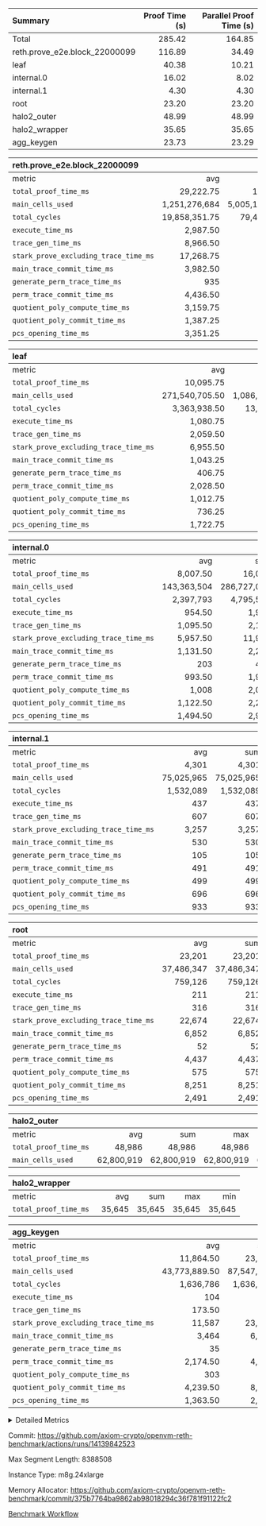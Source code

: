 | Summary | Proof Time (s) | Parallel Proof Time (s) |
|:---|---:|---:|
| Total |  285.42 |  164.85 |
| reth.prove_e2e.block_22000099 |  116.89 |  34.49 |
| leaf |  40.38 |  10.21 |
| internal.0 |  16.02 |  8.02 |
| internal.1 |  4.30 |  4.30 |
| root |  23.20 |  23.20 |
| halo2_outer |  48.99 |  48.99 |
| halo2_wrapper |  35.65 |  35.65 |
| agg_keygen |  23.73 |  23.29 |


| reth.prove_e2e.block_22000099 |||||
|:---|---:|---:|---:|---:|
|metric|avg|sum|max|min|
| `total_proof_time_ms ` |  29,222.75 |  116,891 |  34,488 |  25,833 |
| `main_cells_used     ` |  1,251,276,684 |  5,005,106,736 |  1,696,922,902 |  995,131,016 |
| `total_cycles        ` |  19,858,351.75 |  79,433,407 |  23,768,027 |  13,136,805 |
| `execute_time_ms     ` |  2,987.50 |  11,950 |  3,966 |  2,002 |
| `trace_gen_time_ms   ` |  8,966.50 |  35,866 |  10,111 |  7,064 |
| `stark_prove_excluding_trace_time_ms` |  17,268.75 |  69,075 |  20,716 |  14,242 |
| `main_trace_commit_time_ms` |  3,982.50 |  15,930 |  5,226 |  2,869 |
| `generate_perm_trace_time_ms` |  935 |  3,740 |  1,005 |  891 |
| `perm_trace_commit_time_ms` |  4,436.50 |  17,746 |  5,213 |  3,890 |
| `quotient_poly_compute_time_ms` |  3,159.75 |  12,639 |  4,210 |  2,117 |
| `quotient_poly_commit_time_ms` |  1,387.25 |  5,549 |  1,512 |  1,221 |
| `pcs_opening_time_ms ` |  3,351.25 |  13,405 |  3,592 |  3,096 |

| leaf |||||
|:---|---:|---:|---:|---:|
|metric|avg|sum|max|min|
| `total_proof_time_ms ` |  10,095.75 |  40,383 |  10,212 |  9,781 |
| `main_cells_used     ` |  271,540,705.50 |  1,086,162,822 |  278,595,065 |  250,807,792 |
| `total_cycles        ` |  3,363,938.50 |  13,455,754 |  3,461,134 |  3,077,112 |
| `execute_time_ms     ` |  1,080.75 |  4,323 |  1,109 |  1,001 |
| `trace_gen_time_ms   ` |  2,059.50 |  8,238 |  2,118 |  1,912 |
| `stark_prove_excluding_trace_time_ms` |  6,955.50 |  27,822 |  6,986 |  6,868 |
| `main_trace_commit_time_ms` |  1,043.25 |  4,173 |  1,050 |  1,029 |
| `generate_perm_trace_time_ms` |  406.75 |  1,627 |  411 |  403 |
| `perm_trace_commit_time_ms` |  2,028.50 |  8,114 |  2,043 |  2,010 |
| `quotient_poly_compute_time_ms` |  1,012.75 |  4,051 |  1,018 |  1,004 |
| `quotient_poly_commit_time_ms` |  736.25 |  2,945 |  746 |  729 |
| `pcs_opening_time_ms ` |  1,722.75 |  6,891 |  1,749 |  1,685 |

| internal.0 |||||
|:---|---:|---:|---:|---:|
|metric|avg|sum|max|min|
| `total_proof_time_ms ` |  8,007.50 |  16,015 |  8,015 |  8,000 |
| `main_cells_used     ` |  143,363,504 |  286,727,008 |  143,364,047 |  143,362,961 |
| `total_cycles        ` |  2,397,793 |  4,795,586 |  2,397,845 |  2,397,741 |
| `execute_time_ms     ` |  954.50 |  1,909 |  955 |  954 |
| `trace_gen_time_ms   ` |  1,095.50 |  2,191 |  1,096 |  1,095 |
| `stark_prove_excluding_trace_time_ms` |  5,957.50 |  11,915 |  5,964 |  5,951 |
| `main_trace_commit_time_ms` |  1,131.50 |  2,263 |  1,133 |  1,130 |
| `generate_perm_trace_time_ms` |  203 |  406 |  203 |  203 |
| `perm_trace_commit_time_ms` |  993.50 |  1,987 |  997 |  990 |
| `quotient_poly_compute_time_ms` |  1,008 |  2,016 |  1,013 |  1,003 |
| `quotient_poly_commit_time_ms` |  1,122.50 |  2,245 |  1,132 |  1,113 |
| `pcs_opening_time_ms ` |  1,494.50 |  2,989 |  1,498 |  1,491 |

| internal.1 |||||
|:---|---:|---:|---:|---:|
|metric|avg|sum|max|min|
| `total_proof_time_ms ` |  4,301 |  4,301 |  4,301 |  4,301 |
| `main_cells_used     ` |  75,025,965 |  75,025,965 |  75,025,965 |  75,025,965 |
| `total_cycles        ` |  1,532,089 |  1,532,089 |  1,532,089 |  1,532,089 |
| `execute_time_ms     ` |  437 |  437 |  437 |  437 |
| `trace_gen_time_ms   ` |  607 |  607 |  607 |  607 |
| `stark_prove_excluding_trace_time_ms` |  3,257 |  3,257 |  3,257 |  3,257 |
| `main_trace_commit_time_ms` |  530 |  530 |  530 |  530 |
| `generate_perm_trace_time_ms` |  105 |  105 |  105 |  105 |
| `perm_trace_commit_time_ms` |  491 |  491 |  491 |  491 |
| `quotient_poly_compute_time_ms` |  499 |  499 |  499 |  499 |
| `quotient_poly_commit_time_ms` |  696 |  696 |  696 |  696 |
| `pcs_opening_time_ms ` |  933 |  933 |  933 |  933 |

| root |||||
|:---|---:|---:|---:|---:|
|metric|avg|sum|max|min|
| `total_proof_time_ms ` |  23,201 |  23,201 |  23,201 |  23,201 |
| `main_cells_used     ` |  37,486,347 |  37,486,347 |  37,486,347 |  37,486,347 |
| `total_cycles        ` |  759,126 |  759,126 |  759,126 |  759,126 |
| `execute_time_ms     ` |  211 |  211 |  211 |  211 |
| `trace_gen_time_ms   ` |  316 |  316 |  316 |  316 |
| `stark_prove_excluding_trace_time_ms` |  22,674 |  22,674 |  22,674 |  22,674 |
| `main_trace_commit_time_ms` |  6,852 |  6,852 |  6,852 |  6,852 |
| `generate_perm_trace_time_ms` |  52 |  52 |  52 |  52 |
| `perm_trace_commit_time_ms` |  4,437 |  4,437 |  4,437 |  4,437 |
| `quotient_poly_compute_time_ms` |  575 |  575 |  575 |  575 |
| `quotient_poly_commit_time_ms` |  8,251 |  8,251 |  8,251 |  8,251 |
| `pcs_opening_time_ms ` |  2,491 |  2,491 |  2,491 |  2,491 |

| halo2_outer |||||
|:---|---:|---:|---:|---:|
|metric|avg|sum|max|min|
| `total_proof_time_ms ` |  48,986 |  48,986 |  48,986 |  48,986 |
| `main_cells_used     ` |  62,800,919 |  62,800,919 |  62,800,919 |  62,800,919 |

| halo2_wrapper |||||
|:---|---:|---:|---:|---:|
|metric|avg|sum|max|min|
| `total_proof_time_ms ` |  35,645 |  35,645 |  35,645 |  35,645 |

| agg_keygen |||||
|:---|---:|---:|---:|---:|
|metric|avg|sum|max|min|
| `total_proof_time_ms ` |  11,864.50 |  23,729 |  23,285 |  444 |
| `main_cells_used     ` |  43,773,889.50 |  87,547,779 |  86,881,863 |  665,916 |
| `total_cycles        ` |  1,636,786 |  1,636,786 |  1,636,786 |  1,636,786 |
| `execute_time_ms     ` |  104 |  208 |  208 |  0 |
| `trace_gen_time_ms   ` |  173.50 |  347 |  319 |  28 |
| `stark_prove_excluding_trace_time_ms` |  11,587 |  23,174 |  22,758 |  416 |
| `main_trace_commit_time_ms` |  3,464 |  6,928 |  6,877 |  51 |
| `generate_perm_trace_time_ms` |  35 |  70 |  58 |  12 |
| `perm_trace_commit_time_ms` |  2,174.50 |  4,349 |  4,300 |  49 |
| `quotient_poly_compute_time_ms` |  303 |  606 |  576 |  30 |
| `quotient_poly_commit_time_ms` |  4,239.50 |  8,479 |  8,421 |  58 |
| `pcs_opening_time_ms ` |  1,363.50 |  2,727 |  2,516 |  211 |



<details>
<summary>Detailed Metrics</summary>

| air_name | block_number | quotient_deg | interactions | constraints |
| --- | --- | --- | --- | --- |
| AccessAdapterAir<16> | 22000099 | 2 | 5 | 12 | 
| AccessAdapterAir<2> | 22000099 | 2 | 5 | 12 | 
| AccessAdapterAir<32> | 22000099 | 2 | 5 | 12 | 
| AccessAdapterAir<4> | 22000099 | 2 | 5 | 12 | 
| AccessAdapterAir<8> | 22000099 | 2 | 5 | 12 | 
| BitwiseOperationLookupAir<8> | 22000099 | 2 | 2 | 4 | 
| KeccakVmAir | 22000099 | 2 | 321 | 4,513 | 
| MemoryMerkleAir<8> | 22000099 | 2 | 4 | 39 | 
| PersistentBoundaryAir<8> | 22000099 | 2 | 3 | 7 | 
| PhantomAir | 22000099 | 2 | 3 | 5 | 
| Poseidon2PeripheryAir<BabyBearParameters>, 1> | 22000099 | 2 | 1 | 286 | 
| ProgramAir | 22000099 | 1 | 1 | 4 | 
| RangeTupleCheckerAir<2> | 22000099 | 1 | 1 | 4 | 
| Rv32HintStoreAir | 22000099 | 2 | 18 | 28 | 
| Sha256VmAir | 22000099 | 2 | 50 | 663 | 
| VariableRangeCheckerAir | 22000099 | 1 | 1 | 4 | 
| VmAirWrapper<Rv32BaseAluAdapterAir, BaseAluCoreAir<4, 8> | 22000099 | 2 | 20 | 37 | 
| VmAirWrapper<Rv32BaseAluAdapterAir, LessThanCoreAir<4, 8> | 22000099 | 2 | 18 | 40 | 
| VmAirWrapper<Rv32BaseAluAdapterAir, ShiftCoreAir<4, 8> | 22000099 | 2 | 24 | 91 | 
| VmAirWrapper<Rv32BranchAdapterAir, BranchEqualCoreAir<4> | 22000099 | 2 | 11 | 20 | 
| VmAirWrapper<Rv32BranchAdapterAir, BranchLessThanCoreAir<4, 8> | 22000099 | 2 | 13 | 35 | 
| VmAirWrapper<Rv32CondRdWriteAdapterAir, Rv32JalLuiCoreAir> | 22000099 | 2 | 10 | 18 | 
| VmAirWrapper<Rv32HeapAdapterAir<2, 32, 32>, BaseAluCoreAir<32, 8> | 22000099 | 2 | 61 | 126 | 
| VmAirWrapper<Rv32HeapAdapterAir<2, 32, 32>, LessThanCoreAir<32, 8> | 22000099 | 2 | 31 | 129 | 
| VmAirWrapper<Rv32HeapAdapterAir<2, 32, 32>, MultiplicationCoreAir<32, 8> | 22000099 | 2 | 61 | 57 | 
| VmAirWrapper<Rv32HeapAdapterAir<2, 32, 32>, ShiftCoreAir<32, 8> | 22000099 | 2 | 79 | 2,161 | 
| VmAirWrapper<Rv32HeapBranchAdapterAir<2, 32>, BranchEqualCoreAir<32> | 22000099 | 2 | 20 | 55 | 
| VmAirWrapper<Rv32HeapBranchAdapterAir<2, 32>, BranchLessThanCoreAir<32, 8> | 22000099 | 2 | 22 | 126 | 
| VmAirWrapper<Rv32IsEqualModAdapterAir<2, 1, 32, 32>, ModularIsEqualCoreAir<32, 4, 8> | 22000099 | 2 | 25 | 225 | 
| VmAirWrapper<Rv32IsEqualModAdapterAir<2, 3, 16, 48>, ModularIsEqualCoreAir<48, 4, 8> | 22000099 | 2 | 41 | 333 | 
| VmAirWrapper<Rv32JalrAdapterAir, Rv32JalrCoreAir> | 22000099 | 2 | 16 | 20 | 
| VmAirWrapper<Rv32LoadStoreAdapterAir, LoadSignExtendCoreAir<4, 8> | 22000099 | 2 | 18 | 33 | 
| VmAirWrapper<Rv32LoadStoreAdapterAir, LoadStoreCoreAir<4> | 22000099 | 2 | 17 | 40 | 
| VmAirWrapper<Rv32MultAdapterAir, DivRemCoreAir<4, 8> | 22000099 | 2 | 25 | 84 | 
| VmAirWrapper<Rv32MultAdapterAir, MulHCoreAir<4, 8> | 22000099 | 2 | 24 | 31 | 
| VmAirWrapper<Rv32MultAdapterAir, MultiplicationCoreAir<4, 8> | 22000099 | 2 | 19 | 19 | 
| VmAirWrapper<Rv32RdWriteAdapterAir, Rv32AuipcCoreAir> | 22000099 | 2 | 12 | 14 | 
| VmAirWrapper<Rv32VecHeapAdapterAir<1, 2, 2, 32, 32>, FieldExpressionCoreAir> | 22000099 | 2 | 415 | 480 | 
| VmAirWrapper<Rv32VecHeapAdapterAir<1, 6, 6, 16, 16>, FieldExpressionCoreAir> | 22000099 | 2 | 832 | 921 | 
| VmAirWrapper<Rv32VecHeapAdapterAir<2, 1, 1, 32, 32>, FieldExpressionCoreAir> | 22000099 | 2 | 158 | 190 | 
| VmAirWrapper<Rv32VecHeapAdapterAir<2, 2, 2, 32, 32>, FieldExpressionCoreAir> | 22000099 | 2 | 428 | 457 | 
| VmAirWrapper<Rv32VecHeapAdapterAir<2, 3, 3, 16, 16>, FieldExpressionCoreAir> | 22000099 | 2 | 246 | 288 | 
| VmAirWrapper<Rv32VecHeapAdapterAir<2, 6, 6, 16, 16>, FieldExpressionCoreAir> | 22000099 | 2 | 668 | 701 | 
| VmConnectorAir | 22000099 | 2 | 5 | 11 | 

| block_number | execute_time_ms |
| --- | --- |
| 22000099 | 210 | 

| group | air_name | block_number | rows | quotient_deg | prep_cols | perm_cols | main_cols | interactions | constraints | cells |
| --- | --- | --- | --- | --- | --- | --- | --- | --- | --- | --- |
| agg_keygen | AccessAdapterAir<16> | 22000099 |  | 2 |  |  |  | 5 | 12 |  | 
| agg_keygen | AccessAdapterAir<2> | 22000099 | 524,288 | 8 |  | 16 | 11 | 5 | 12 | 14,155,776 | 
| agg_keygen | AccessAdapterAir<32> | 22000099 |  | 2 |  |  |  | 5 | 12 |  | 
| agg_keygen | AccessAdapterAir<4> | 22000099 | 262,144 | 8 |  | 16 | 13 | 5 | 12 | 7,602,176 | 
| agg_keygen | AccessAdapterAir<8> | 22000099 | 8,192 | 8 |  | 16 | 17 | 5 | 12 | 270,336 | 
| agg_keygen | BitwiseOperationLookupAir<8> | 22000099 |  | 2 |  |  |  | 2 | 4 |  | 
| agg_keygen | FriReducedOpeningAir | 22000099 | 524,288 | 8 |  | 84 | 27 | 39 | 71 | 58,195,968 | 
| agg_keygen | JalRangeCheckAir | 22000099 | 65,536 | 8 |  | 28 | 12 | 9 | 14 | 2,621,440 | 
| agg_keygen | MemoryMerkleAir<8> | 22000099 |  | 2 |  |  |  | 4 | 39 |  | 
| agg_keygen | NativePoseidon2Air<BabyBearParameters>, 1> | 22000099 | 65,536 | 8 |  | 312 | 398 | 136 | 572 | 46,530,560 | 
| agg_keygen | PersistentBoundaryAir<8> | 22000099 |  | 2 |  |  |  | 3 | 7 |  | 
| agg_keygen | PhantomAir | 22000099 | 32,768 | 4 |  | 12 | 6 | 3 | 5 | 589,824 | 
| agg_keygen | Poseidon2PeripheryAir<BabyBearParameters>, 1> | 22000099 |  | 2 |  |  |  | 1 | 286 |  | 
| agg_keygen | ProgramAir | 22000099 | 131,072 | 1 |  | 8 | 10 | 1 | 4 | 2,359,296 | 
| agg_keygen | RangeTupleCheckerAir<2> | 22000099 |  | 1 |  |  |  | 1 | 4 |  | 
| agg_keygen | Rv32HintStoreAir | 22000099 |  | 2 |  |  |  | 18 | 28 |  | 
| agg_keygen | VariableRangeCheckerAir | 22000099 | 262,144 | 1 | 2 | 8 | 1 | 1 | 4 | 2,359,296 | 
| agg_keygen | VmAirWrapper<AluNativeAdapterAir, FieldArithmeticCoreAir> | 22000099 | 1,048,576 | 8 |  | 36 | 29 | 15 | 27 | 68,157,440 | 
| agg_keygen | VmAirWrapper<BranchNativeAdapterAir, BranchEqualCoreAir<1> | 22000099 | 262,144 | 8 |  | 28 | 23 | 11 | 25 | 13,369,344 | 
| agg_keygen | VmAirWrapper<NativeAdapterAir<2, 0>, PublicValuesCoreAir> | 22000099 | 64 | 8 |  | 28 | 27 | 11 | 30 | 3,520 | 
| agg_keygen | VmAirWrapper<NativeLoadStoreAdapterAir<1>, NativeLoadStoreCoreAir<1> | 22000099 | 524,288 | 8 |  | 40 | 21 | 15 | 20 | 31,981,568 | 
| agg_keygen | VmAirWrapper<NativeLoadStoreAdapterAir<4>, NativeLoadStoreCoreAir<4> | 22000099 | 131,072 | 8 |  | 40 | 27 | 15 | 20 | 8,781,824 | 
| agg_keygen | VmAirWrapper<NativeVectorizedAdapterAir<4>, FieldExtensionCoreAir> | 22000099 | 131,072 | 8 |  | 36 | 38 | 15 | 27 | 9,699,328 | 
| agg_keygen | VmAirWrapper<Rv32BaseAluAdapterAir, BaseAluCoreAir<4, 8> | 22000099 |  | 2 |  |  |  | 20 | 37 |  | 
| agg_keygen | VmAirWrapper<Rv32BaseAluAdapterAir, LessThanCoreAir<4, 8> | 22000099 |  | 2 |  |  |  | 18 | 40 |  | 
| agg_keygen | VmAirWrapper<Rv32BaseAluAdapterAir, ShiftCoreAir<4, 8> | 22000099 |  | 2 |  |  |  | 24 | 91 |  | 
| agg_keygen | VmAirWrapper<Rv32BranchAdapterAir, BranchEqualCoreAir<4> | 22000099 |  | 2 |  |  |  | 11 | 20 |  | 
| agg_keygen | VmAirWrapper<Rv32BranchAdapterAir, BranchLessThanCoreAir<4, 8> | 22000099 |  | 2 |  |  |  | 13 | 35 |  | 
| agg_keygen | VmAirWrapper<Rv32CondRdWriteAdapterAir, Rv32JalLuiCoreAir> | 22000099 |  | 2 |  |  |  | 10 | 18 |  | 
| agg_keygen | VmAirWrapper<Rv32JalrAdapterAir, Rv32JalrCoreAir> | 22000099 |  | 2 |  |  |  | 16 | 20 |  | 
| agg_keygen | VmAirWrapper<Rv32LoadStoreAdapterAir, LoadSignExtendCoreAir<4, 8> | 22000099 |  | 2 |  |  |  | 18 | 33 |  | 
| agg_keygen | VmAirWrapper<Rv32LoadStoreAdapterAir, LoadStoreCoreAir<4> | 22000099 |  | 2 |  |  |  | 17 | 40 |  | 
| agg_keygen | VmAirWrapper<Rv32MultAdapterAir, DivRemCoreAir<4, 8> | 22000099 |  | 2 |  |  |  | 25 | 84 |  | 
| agg_keygen | VmAirWrapper<Rv32MultAdapterAir, MulHCoreAir<4, 8> | 22000099 |  | 2 |  |  |  | 24 | 31 |  | 
| agg_keygen | VmAirWrapper<Rv32MultAdapterAir, MultiplicationCoreAir<4, 8> | 22000099 |  | 2 |  |  |  | 19 | 19 |  | 
| agg_keygen | VmAirWrapper<Rv32RdWriteAdapterAir, Rv32AuipcCoreAir> | 22000099 |  | 2 |  |  |  | 12 | 14 |  | 
| agg_keygen | VmConnectorAir | 22000099 | 2 | 8 | 1 | 16 | 5 | 5 | 11 | 42 | 
| agg_keygen | VolatileBoundaryAir | 22000099 | 131,072 | 8 |  | 20 | 12 | 7 | 19 | 4,194,304 | 

| group | air_name | block_number | idx | rows | prep_cols | perm_cols | main_cols | cells |
| --- | --- | --- | --- | --- | --- | --- | --- | --- |
| internal.0 | AccessAdapterAir<2> | 22000099 | 0 | 1,048,576 |  | 12 | 11 | 24,117,248 | 
| internal.0 | AccessAdapterAir<2> | 22000099 | 1 | 1,048,576 |  | 12 | 11 | 24,117,248 | 
| internal.0 | AccessAdapterAir<4> | 22000099 | 0 | 262,144 |  | 12 | 13 | 6,553,600 | 
| internal.0 | AccessAdapterAir<4> | 22000099 | 1 | 262,144 |  | 12 | 13 | 6,553,600 | 
| internal.0 | AccessAdapterAir<8> | 22000099 | 0 | 8,192 |  | 12 | 17 | 237,568 | 
| internal.0 | AccessAdapterAir<8> | 22000099 | 1 | 8,192 |  | 12 | 17 | 237,568 | 
| internal.0 | FriReducedOpeningAir | 22000099 | 0 | 1,048,576 |  | 44 | 27 | 74,448,896 | 
| internal.0 | FriReducedOpeningAir | 22000099 | 1 | 1,048,576 |  | 44 | 27 | 74,448,896 | 
| internal.0 | JalRangeCheckAir | 22000099 | 0 | 131,072 |  | 16 | 12 | 3,670,016 | 
| internal.0 | JalRangeCheckAir | 22000099 | 1 | 131,072 |  | 16 | 12 | 3,670,016 | 
| internal.0 | NativePoseidon2Air<BabyBearParameters>, 1> | 22000099 | 0 | 262,144 |  | 160 | 398 | 146,276,352 | 
| internal.0 | NativePoseidon2Air<BabyBearParameters>, 1> | 22000099 | 1 | 262,144 |  | 160 | 398 | 146,276,352 | 
| internal.0 | PhantomAir | 22000099 | 0 | 65,536 |  | 8 | 6 | 917,504 | 
| internal.0 | PhantomAir | 22000099 | 1 | 65,536 |  | 8 | 6 | 917,504 | 
| internal.0 | ProgramAir | 22000099 | 0 | 131,072 |  | 8 | 10 | 2,359,296 | 
| internal.0 | ProgramAir | 22000099 | 1 | 131,072 |  | 8 | 10 | 2,359,296 | 
| internal.0 | VariableRangeCheckerAir | 22000099 | 0 | 262,144 | 2 | 8 | 1 | 2,359,296 | 
| internal.0 | VariableRangeCheckerAir | 22000099 | 1 | 262,144 | 2 | 8 | 1 | 2,359,296 | 
| internal.0 | VmAirWrapper<AluNativeAdapterAir, FieldArithmeticCoreAir> | 22000099 | 0 | 2,097,152 |  | 20 | 29 | 102,760,448 | 
| internal.0 | VmAirWrapper<AluNativeAdapterAir, FieldArithmeticCoreAir> | 22000099 | 1 | 2,097,152 |  | 20 | 29 | 102,760,448 | 
| internal.0 | VmAirWrapper<BranchNativeAdapterAir, BranchEqualCoreAir<1> | 22000099 | 0 | 262,144 |  | 16 | 23 | 10,223,616 | 
| internal.0 | VmAirWrapper<BranchNativeAdapterAir, BranchEqualCoreAir<1> | 22000099 | 1 | 262,144 |  | 16 | 23 | 10,223,616 | 
| internal.0 | VmAirWrapper<NativeAdapterAir<2, 0>, PublicValuesCoreAir> | 22000099 | 0 | 64 |  | 16 | 23 | 2,496 | 
| internal.0 | VmAirWrapper<NativeAdapterAir<2, 0>, PublicValuesCoreAir> | 22000099 | 1 | 64 |  | 16 | 23 | 2,496 | 
| internal.0 | VmAirWrapper<NativeLoadStoreAdapterAir<1>, NativeLoadStoreCoreAir<1> | 22000099 | 0 | 524,288 |  | 24 | 21 | 23,592,960 | 
| internal.0 | VmAirWrapper<NativeLoadStoreAdapterAir<1>, NativeLoadStoreCoreAir<1> | 22000099 | 1 | 524,288 |  | 24 | 21 | 23,592,960 | 
| internal.0 | VmAirWrapper<NativeLoadStoreAdapterAir<4>, NativeLoadStoreCoreAir<4> | 22000099 | 0 | 262,144 |  | 24 | 27 | 13,369,344 | 
| internal.0 | VmAirWrapper<NativeLoadStoreAdapterAir<4>, NativeLoadStoreCoreAir<4> | 22000099 | 1 | 262,144 |  | 24 | 27 | 13,369,344 | 
| internal.0 | VmAirWrapper<NativeVectorizedAdapterAir<4>, FieldExtensionCoreAir> | 22000099 | 0 | 262,144 |  | 20 | 38 | 15,204,352 | 
| internal.0 | VmAirWrapper<NativeVectorizedAdapterAir<4>, FieldExtensionCoreAir> | 22000099 | 1 | 262,144 |  | 20 | 38 | 15,204,352 | 
| internal.0 | VmConnectorAir | 22000099 | 0 | 2 | 1 | 12 | 5 | 34 | 
| internal.0 | VmConnectorAir | 22000099 | 1 | 2 | 1 | 12 | 5 | 34 | 
| internal.0 | VolatileBoundaryAir | 22000099 | 0 | 262,144 |  | 12 | 12 | 6,291,456 | 
| internal.0 | VolatileBoundaryAir | 22000099 | 1 | 262,144 |  | 12 | 12 | 6,291,456 | 
| internal.1 | AccessAdapterAir<2> | 22000099 | 2 | 524,288 |  | 12 | 11 | 12,058,624 | 
| internal.1 | AccessAdapterAir<4> | 22000099 | 2 | 262,144 |  | 12 | 13 | 6,553,600 | 
| internal.1 | AccessAdapterAir<8> | 22000099 | 2 | 8,192 |  | 12 | 17 | 237,568 | 
| internal.1 | FriReducedOpeningAir | 22000099 | 2 | 262,144 |  | 44 | 27 | 18,612,224 | 
| internal.1 | JalRangeCheckAir | 22000099 | 2 | 65,536 |  | 16 | 12 | 1,835,008 | 
| internal.1 | NativePoseidon2Air<BabyBearParameters>, 1> | 22000099 | 2 | 65,536 |  | 160 | 398 | 36,569,088 | 
| internal.1 | PhantomAir | 22000099 | 2 | 16,384 |  | 8 | 6 | 229,376 | 
| internal.1 | ProgramAir | 22000099 | 2 | 131,072 |  | 8 | 10 | 2,359,296 | 
| internal.1 | VariableRangeCheckerAir | 22000099 | 2 | 262,144 | 2 | 8 | 1 | 2,359,296 | 
| internal.1 | VmAirWrapper<AluNativeAdapterAir, FieldArithmeticCoreAir> | 22000099 | 2 | 1,048,576 |  | 20 | 29 | 51,380,224 | 
| internal.1 | VmAirWrapper<BranchNativeAdapterAir, BranchEqualCoreAir<1> | 22000099 | 2 | 262,144 |  | 16 | 23 | 10,223,616 | 
| internal.1 | VmAirWrapper<NativeAdapterAir<2, 0>, PublicValuesCoreAir> | 22000099 | 2 | 64 |  | 16 | 23 | 2,496 | 
| internal.1 | VmAirWrapper<NativeLoadStoreAdapterAir<1>, NativeLoadStoreCoreAir<1> | 22000099 | 2 | 524,288 |  | 24 | 21 | 23,592,960 | 
| internal.1 | VmAirWrapper<NativeLoadStoreAdapterAir<4>, NativeLoadStoreCoreAir<4> | 22000099 | 2 | 131,072 |  | 24 | 27 | 6,684,672 | 
| internal.1 | VmAirWrapper<NativeVectorizedAdapterAir<4>, FieldExtensionCoreAir> | 22000099 | 2 | 131,072 |  | 20 | 38 | 7,602,176 | 
| internal.1 | VmConnectorAir | 22000099 | 2 | 2 | 1 | 12 | 5 | 34 | 
| internal.1 | VolatileBoundaryAir | 22000099 | 2 | 131,072 |  | 12 | 12 | 3,145,728 | 
| leaf | AccessAdapterAir<2> | 22000099 | 0 | 2,097,152 |  | 16 | 11 | 56,623,104 | 
| leaf | AccessAdapterAir<2> | 22000099 | 1 | 2,097,152 |  | 16 | 11 | 56,623,104 | 
| leaf | AccessAdapterAir<2> | 22000099 | 2 | 2,097,152 |  | 16 | 11 | 56,623,104 | 
| leaf | AccessAdapterAir<2> | 22000099 | 3 | 2,097,152 |  | 16 | 11 | 56,623,104 | 
| leaf | AccessAdapterAir<4> | 22000099 | 0 | 1,048,576 |  | 16 | 13 | 30,408,704 | 
| leaf | AccessAdapterAir<4> | 22000099 | 1 | 1,048,576 |  | 16 | 13 | 30,408,704 | 
| leaf | AccessAdapterAir<4> | 22000099 | 2 | 1,048,576 |  | 16 | 13 | 30,408,704 | 
| leaf | AccessAdapterAir<4> | 22000099 | 3 | 1,048,576 |  | 16 | 13 | 30,408,704 | 
| leaf | AccessAdapterAir<8> | 22000099 | 0 | 32,768 |  | 16 | 17 | 1,081,344 | 
| leaf | AccessAdapterAir<8> | 22000099 | 1 | 32,768 |  | 16 | 17 | 1,081,344 | 
| leaf | AccessAdapterAir<8> | 22000099 | 2 | 32,768 |  | 16 | 17 | 1,081,344 | 
| leaf | AccessAdapterAir<8> | 22000099 | 3 | 32,768 |  | 16 | 17 | 1,081,344 | 
| leaf | FriReducedOpeningAir | 22000099 | 0 | 4,194,304 |  | 84 | 27 | 465,567,744 | 
| leaf | FriReducedOpeningAir | 22000099 | 1 | 4,194,304 |  | 84 | 27 | 465,567,744 | 
| leaf | FriReducedOpeningAir | 22000099 | 2 | 4,194,304 |  | 84 | 27 | 465,567,744 | 
| leaf | FriReducedOpeningAir | 22000099 | 3 | 4,194,304 |  | 84 | 27 | 465,567,744 | 
| leaf | JalRangeCheckAir | 22000099 | 0 | 65,536 |  | 28 | 12 | 2,621,440 | 
| leaf | JalRangeCheckAir | 22000099 | 1 | 65,536 |  | 28 | 12 | 2,621,440 | 
| leaf | JalRangeCheckAir | 22000099 | 2 | 65,536 |  | 28 | 12 | 2,621,440 | 
| leaf | JalRangeCheckAir | 22000099 | 3 | 65,536 |  | 28 | 12 | 2,621,440 | 
| leaf | NativePoseidon2Air<BabyBearParameters>, 1> | 22000099 | 0 | 262,144 |  | 312 | 398 | 186,122,240 | 
| leaf | NativePoseidon2Air<BabyBearParameters>, 1> | 22000099 | 1 | 262,144 |  | 312 | 398 | 186,122,240 | 
| leaf | NativePoseidon2Air<BabyBearParameters>, 1> | 22000099 | 2 | 262,144 |  | 312 | 398 | 186,122,240 | 
| leaf | NativePoseidon2Air<BabyBearParameters>, 1> | 22000099 | 3 | 262,144 |  | 312 | 398 | 186,122,240 | 
| leaf | PhantomAir | 22000099 | 0 | 32,768 |  | 12 | 6 | 589,824 | 
| leaf | PhantomAir | 22000099 | 1 | 32,768 |  | 12 | 6 | 589,824 | 
| leaf | PhantomAir | 22000099 | 2 | 32,768 |  | 12 | 6 | 589,824 | 
| leaf | PhantomAir | 22000099 | 3 | 32,768 |  | 12 | 6 | 589,824 | 
| leaf | ProgramAir | 22000099 | 0 | 2,097,152 |  | 8 | 10 | 37,748,736 | 
| leaf | ProgramAir | 22000099 | 1 | 2,097,152 |  | 8 | 10 | 37,748,736 | 
| leaf | ProgramAir | 22000099 | 2 | 2,097,152 |  | 8 | 10 | 37,748,736 | 
| leaf | ProgramAir | 22000099 | 3 | 2,097,152 |  | 8 | 10 | 37,748,736 | 
| leaf | VariableRangeCheckerAir | 22000099 | 0 | 262,144 | 2 | 8 | 1 | 2,359,296 | 
| leaf | VariableRangeCheckerAir | 22000099 | 1 | 262,144 | 2 | 8 | 1 | 2,359,296 | 
| leaf | VariableRangeCheckerAir | 22000099 | 2 | 262,144 | 2 | 8 | 1 | 2,359,296 | 
| leaf | VariableRangeCheckerAir | 22000099 | 3 | 262,144 | 2 | 8 | 1 | 2,359,296 | 
| leaf | VmAirWrapper<AluNativeAdapterAir, FieldArithmeticCoreAir> | 22000099 | 0 | 2,097,152 |  | 36 | 29 | 136,314,880 | 
| leaf | VmAirWrapper<AluNativeAdapterAir, FieldArithmeticCoreAir> | 22000099 | 1 | 2,097,152 |  | 36 | 29 | 136,314,880 | 
| leaf | VmAirWrapper<AluNativeAdapterAir, FieldArithmeticCoreAir> | 22000099 | 2 | 2,097,152 |  | 36 | 29 | 136,314,880 | 
| leaf | VmAirWrapper<AluNativeAdapterAir, FieldArithmeticCoreAir> | 22000099 | 3 | 2,097,152 |  | 36 | 29 | 136,314,880 | 
| leaf | VmAirWrapper<BranchNativeAdapterAir, BranchEqualCoreAir<1> | 22000099 | 0 | 524,288 |  | 28 | 23 | 26,738,688 | 
| leaf | VmAirWrapper<BranchNativeAdapterAir, BranchEqualCoreAir<1> | 22000099 | 1 | 524,288 |  | 28 | 23 | 26,738,688 | 
| leaf | VmAirWrapper<BranchNativeAdapterAir, BranchEqualCoreAir<1> | 22000099 | 2 | 524,288 |  | 28 | 23 | 26,738,688 | 
| leaf | VmAirWrapper<BranchNativeAdapterAir, BranchEqualCoreAir<1> | 22000099 | 3 | 524,288 |  | 28 | 23 | 26,738,688 | 
| leaf | VmAirWrapper<NativeAdapterAir<2, 0>, PublicValuesCoreAir> | 22000099 | 0 | 64 |  | 28 | 27 | 3,520 | 
| leaf | VmAirWrapper<NativeAdapterAir<2, 0>, PublicValuesCoreAir> | 22000099 | 1 | 64 |  | 28 | 27 | 3,520 | 
| leaf | VmAirWrapper<NativeAdapterAir<2, 0>, PublicValuesCoreAir> | 22000099 | 2 | 64 |  | 28 | 27 | 3,520 | 
| leaf | VmAirWrapper<NativeAdapterAir<2, 0>, PublicValuesCoreAir> | 22000099 | 3 | 64 |  | 28 | 27 | 3,520 | 
| leaf | VmAirWrapper<NativeLoadStoreAdapterAir<1>, NativeLoadStoreCoreAir<1> | 22000099 | 0 | 1,048,576 |  | 40 | 21 | 63,963,136 | 
| leaf | VmAirWrapper<NativeLoadStoreAdapterAir<1>, NativeLoadStoreCoreAir<1> | 22000099 | 1 | 1,048,576 |  | 40 | 21 | 63,963,136 | 
| leaf | VmAirWrapper<NativeLoadStoreAdapterAir<1>, NativeLoadStoreCoreAir<1> | 22000099 | 2 | 1,048,576 |  | 40 | 21 | 63,963,136 | 
| leaf | VmAirWrapper<NativeLoadStoreAdapterAir<1>, NativeLoadStoreCoreAir<1> | 22000099 | 3 | 1,048,576 |  | 40 | 21 | 63,963,136 | 
| leaf | VmAirWrapper<NativeLoadStoreAdapterAir<4>, NativeLoadStoreCoreAir<4> | 22000099 | 0 | 262,144 |  | 40 | 27 | 17,563,648 | 
| leaf | VmAirWrapper<NativeLoadStoreAdapterAir<4>, NativeLoadStoreCoreAir<4> | 22000099 | 1 | 262,144 |  | 40 | 27 | 17,563,648 | 
| leaf | VmAirWrapper<NativeLoadStoreAdapterAir<4>, NativeLoadStoreCoreAir<4> | 22000099 | 2 | 262,144 |  | 40 | 27 | 17,563,648 | 
| leaf | VmAirWrapper<NativeLoadStoreAdapterAir<4>, NativeLoadStoreCoreAir<4> | 22000099 | 3 | 262,144 |  | 40 | 27 | 17,563,648 | 
| leaf | VmAirWrapper<NativeVectorizedAdapterAir<4>, FieldExtensionCoreAir> | 22000099 | 0 | 262,144 |  | 36 | 38 | 19,398,656 | 
| leaf | VmAirWrapper<NativeVectorizedAdapterAir<4>, FieldExtensionCoreAir> | 22000099 | 1 | 524,288 |  | 36 | 38 | 38,797,312 | 
| leaf | VmAirWrapper<NativeVectorizedAdapterAir<4>, FieldExtensionCoreAir> | 22000099 | 2 | 524,288 |  | 36 | 38 | 38,797,312 | 
| leaf | VmAirWrapper<NativeVectorizedAdapterAir<4>, FieldExtensionCoreAir> | 22000099 | 3 | 524,288 |  | 36 | 38 | 38,797,312 | 
| leaf | VmConnectorAir | 22000099 | 0 | 2 | 1 | 16 | 5 | 42 | 
| leaf | VmConnectorAir | 22000099 | 1 | 2 | 1 | 16 | 5 | 42 | 
| leaf | VmConnectorAir | 22000099 | 2 | 2 | 1 | 16 | 5 | 42 | 
| leaf | VmConnectorAir | 22000099 | 3 | 2 | 1 | 16 | 5 | 42 | 
| leaf | VolatileBoundaryAir | 22000099 | 0 | 1,048,576 |  | 20 | 12 | 33,554,432 | 
| leaf | VolatileBoundaryAir | 22000099 | 1 | 1,048,576 |  | 20 | 12 | 33,554,432 | 
| leaf | VolatileBoundaryAir | 22000099 | 2 | 1,048,576 |  | 20 | 12 | 33,554,432 | 
| leaf | VolatileBoundaryAir | 22000099 | 3 | 1,048,576 |  | 20 | 12 | 33,554,432 | 
| root | AccessAdapterAir<2> | 22000099 | 0 | 262,144 |  | 8 | 11 | 4,980,736 | 
| root | AccessAdapterAir<4> | 22000099 | 0 | 131,072 |  | 8 | 13 | 2,752,512 | 
| root | AccessAdapterAir<8> | 22000099 | 0 | 4,096 |  | 8 | 17 | 102,400 | 
| root | FriReducedOpeningAir | 22000099 | 0 | 131,072 |  | 24 | 27 | 6,684,672 | 
| root | JalRangeCheckAir | 22000099 | 0 | 32,768 |  | 12 | 12 | 786,432 | 
| root | NativePoseidon2Air<BabyBearParameters>, 1> | 22000099 | 0 | 32,768 |  | 84 | 398 | 15,794,176 | 
| root | PhantomAir | 22000099 | 0 | 8,192 |  | 8 | 6 | 114,688 | 
| root | ProgramAir | 22000099 | 0 | 131,072 |  | 8 | 10 | 2,359,296 | 
| root | VariableRangeCheckerAir | 22000099 | 0 | 262,144 | 2 | 8 | 1 | 2,359,296 | 
| root | VmAirWrapper<AluNativeAdapterAir, FieldArithmeticCoreAir> | 22000099 | 0 | 524,288 |  | 12 | 29 | 21,495,808 | 
| root | VmAirWrapper<BranchNativeAdapterAir, BranchEqualCoreAir<1> | 22000099 | 0 | 131,072 |  | 12 | 23 | 4,587,520 | 
| root | VmAirWrapper<NativeAdapterAir<2, 0>, PublicValuesCoreAir> | 22000099 | 0 | 64 |  | 12 | 22 | 2,176 | 
| root | VmAirWrapper<NativeLoadStoreAdapterAir<1>, NativeLoadStoreCoreAir<1> | 22000099 | 0 | 262,144 |  | 16 | 21 | 9,699,328 | 
| root | VmAirWrapper<NativeLoadStoreAdapterAir<4>, NativeLoadStoreCoreAir<4> | 22000099 | 0 | 65,536 |  | 16 | 27 | 2,818,048 | 
| root | VmAirWrapper<NativeVectorizedAdapterAir<4>, FieldExtensionCoreAir> | 22000099 | 0 | 65,536 |  | 12 | 38 | 3,276,800 | 
| root | VmConnectorAir | 22000099 | 0 | 2 | 1 | 8 | 5 | 26 | 
| root | VolatileBoundaryAir | 22000099 | 0 | 131,072 |  | 8 | 12 | 2,621,440 | 

| group | air_name | block_number | segment | rows | prep_cols | perm_cols | main_cols | cells |
| --- | --- | --- | --- | --- | --- | --- | --- | --- |
| agg_keygen | AccessAdapterAir<16> | 22000099 | 0 | 1 |  | 16 | 25 | 41 | 
| agg_keygen | AccessAdapterAir<2> | 22000099 | 0 | 1 |  | 16 | 11 | 27 | 
| agg_keygen | AccessAdapterAir<32> | 22000099 | 0 | 1 |  | 16 | 41 | 57 | 
| agg_keygen | AccessAdapterAir<4> | 22000099 | 0 | 1 |  | 16 | 13 | 29 | 
| agg_keygen | AccessAdapterAir<8> | 22000099 | 0 | 1 |  | 16 | 17 | 33 | 
| agg_keygen | BitwiseOperationLookupAir<8> | 22000099 | 0 | 65,536 | 3 | 8 | 2 | 655,360 | 
| agg_keygen | MemoryMerkleAir<8> | 22000099 | 0 | 64 |  | 16 | 32 | 3,072 | 
| agg_keygen | PersistentBoundaryAir<8> | 22000099 | 0 | 1 |  | 12 | 20 | 32 | 
| agg_keygen | PhantomAir | 22000099 | 0 | 1 |  | 12 | 6 | 18 | 
| agg_keygen | Poseidon2PeripheryAir<BabyBearParameters>, 1> | 22000099 | 0 | 32 |  | 8 | 300 | 9,856 | 
| agg_keygen | ProgramAir | 22000099 | 0 | 1 |  | 8 | 10 | 18 | 
| agg_keygen | RangeTupleCheckerAir<2> | 22000099 | 0 | 524,288 | 2 | 8 | 1 | 4,718,592 | 
| agg_keygen | Rv32HintStoreAir | 22000099 | 0 | 1 |  | 44 | 32 | 76 | 
| agg_keygen | VariableRangeCheckerAir | 22000099 | 0 | 262,144 | 2 | 8 | 1 | 2,359,296 | 
| agg_keygen | VmAirWrapper<Rv32BaseAluAdapterAir, BaseAluCoreAir<4, 8> | 22000099 | 0 | 1 |  | 52 | 36 | 88 | 
| agg_keygen | VmAirWrapper<Rv32BaseAluAdapterAir, LessThanCoreAir<4, 8> | 22000099 | 0 | 1 |  | 40 | 37 | 77 | 
| agg_keygen | VmAirWrapper<Rv32BaseAluAdapterAir, ShiftCoreAir<4, 8> | 22000099 | 0 | 1 |  | 52 | 53 | 105 | 
| agg_keygen | VmAirWrapper<Rv32BranchAdapterAir, BranchEqualCoreAir<4> | 22000099 | 0 | 1 |  | 28 | 26 | 54 | 
| agg_keygen | VmAirWrapper<Rv32BranchAdapterAir, BranchLessThanCoreAir<4, 8> | 22000099 | 0 | 1 |  | 32 | 32 | 64 | 
| agg_keygen | VmAirWrapper<Rv32CondRdWriteAdapterAir, Rv32JalLuiCoreAir> | 22000099 | 0 | 1 |  | 28 | 18 | 46 | 
| agg_keygen | VmAirWrapper<Rv32JalrAdapterAir, Rv32JalrCoreAir> | 22000099 | 0 | 1 |  | 36 | 28 | 64 | 
| agg_keygen | VmAirWrapper<Rv32LoadStoreAdapterAir, LoadSignExtendCoreAir<4, 8> | 22000099 | 0 | 1 |  | 52 | 36 | 88 | 
| agg_keygen | VmAirWrapper<Rv32LoadStoreAdapterAir, LoadStoreCoreAir<4> | 22000099 | 0 | 1 |  | 52 | 41 | 93 | 
| agg_keygen | VmAirWrapper<Rv32MultAdapterAir, DivRemCoreAir<4, 8> | 22000099 | 0 | 1 |  | 72 | 59 | 131 | 
| agg_keygen | VmAirWrapper<Rv32MultAdapterAir, MulHCoreAir<4, 8> | 22000099 | 0 | 1 |  | 72 | 39 | 111 | 
| agg_keygen | VmAirWrapper<Rv32MultAdapterAir, MultiplicationCoreAir<4, 8> | 22000099 | 0 | 1 |  | 52 | 31 | 83 | 
| agg_keygen | VmAirWrapper<Rv32RdWriteAdapterAir, Rv32AuipcCoreAir> | 22000099 | 0 | 1 |  | 28 | 20 | 48 | 
| agg_keygen | VmConnectorAir | 22000099 | 0 | 2 | 1 | 16 | 5 | 42 | 
| reth.prove_e2e.block_22000099 | AccessAdapterAir<16> | 22000099 | 0 | 64 |  | 16 | 25 | 2,624 | 
| reth.prove_e2e.block_22000099 | AccessAdapterAir<16> | 22000099 | 1 | 262,144 |  | 16 | 25 | 10,747,904 | 
| reth.prove_e2e.block_22000099 | AccessAdapterAir<16> | 22000099 | 2 | 262,144 |  | 16 | 25 | 10,747,904 | 
| reth.prove_e2e.block_22000099 | AccessAdapterAir<16> | 22000099 | 3 | 131,072 |  | 16 | 25 | 5,373,952 | 
| reth.prove_e2e.block_22000099 | AccessAdapterAir<2> | 22000099 | 1 | 64 |  | 16 | 11 | 1,728 | 
| reth.prove_e2e.block_22000099 | AccessAdapterAir<2> | 22000099 | 2 | 1,024 |  | 16 | 11 | 27,648 | 
| reth.prove_e2e.block_22000099 | AccessAdapterAir<2> | 22000099 | 3 | 131,072 |  | 16 | 11 | 3,538,944 | 
| reth.prove_e2e.block_22000099 | AccessAdapterAir<32> | 22000099 | 0 | 32 |  | 16 | 41 | 1,824 | 
| reth.prove_e2e.block_22000099 | AccessAdapterAir<32> | 22000099 | 1 | 131,072 |  | 16 | 41 | 7,471,104 | 
| reth.prove_e2e.block_22000099 | AccessAdapterAir<32> | 22000099 | 2 | 131,072 |  | 16 | 41 | 7,471,104 | 
| reth.prove_e2e.block_22000099 | AccessAdapterAir<32> | 22000099 | 3 | 65,536 |  | 16 | 41 | 3,735,552 | 
| reth.prove_e2e.block_22000099 | AccessAdapterAir<4> | 22000099 | 0 | 64 |  | 16 | 13 | 1,856 | 
| reth.prove_e2e.block_22000099 | AccessAdapterAir<4> | 22000099 | 1 | 32 |  | 16 | 13 | 928 | 
| reth.prove_e2e.block_22000099 | AccessAdapterAir<4> | 22000099 | 2 | 1,024 |  | 16 | 13 | 29,696 | 
| reth.prove_e2e.block_22000099 | AccessAdapterAir<4> | 22000099 | 3 | 65,536 |  | 16 | 13 | 1,900,544 | 
| reth.prove_e2e.block_22000099 | AccessAdapterAir<8> | 22000099 | 0 | 1,048,576 |  | 16 | 17 | 34,603,008 | 
| reth.prove_e2e.block_22000099 | AccessAdapterAir<8> | 22000099 | 1 | 2,097,152 |  | 16 | 17 | 69,206,016 | 
| reth.prove_e2e.block_22000099 | AccessAdapterAir<8> | 22000099 | 2 | 2,097,152 |  | 16 | 17 | 69,206,016 | 
| reth.prove_e2e.block_22000099 | AccessAdapterAir<8> | 22000099 | 3 | 1,048,576 |  | 16 | 17 | 34,603,008 | 
| reth.prove_e2e.block_22000099 | BitwiseOperationLookupAir<8> | 22000099 | 0 | 65,536 | 3 | 8 | 2 | 655,360 | 
| reth.prove_e2e.block_22000099 | BitwiseOperationLookupAir<8> | 22000099 | 1 | 65,536 | 3 | 8 | 2 | 655,360 | 
| reth.prove_e2e.block_22000099 | BitwiseOperationLookupAir<8> | 22000099 | 2 | 65,536 | 3 | 8 | 2 | 655,360 | 
| reth.prove_e2e.block_22000099 | BitwiseOperationLookupAir<8> | 22000099 | 3 | 65,536 | 3 | 8 | 2 | 655,360 | 
| reth.prove_e2e.block_22000099 | KeccakVmAir | 22000099 | 0 | 1 |  | 1,056 | 3,163 | 4,219 | 
| reth.prove_e2e.block_22000099 | KeccakVmAir | 22000099 | 1 | 262,144 |  | 1,056 | 3,163 | 1,105,985,536 | 
| reth.prove_e2e.block_22000099 | KeccakVmAir | 22000099 | 2 | 16,384 |  | 1,056 | 3,163 | 69,124,096 | 
| reth.prove_e2e.block_22000099 | KeccakVmAir | 22000099 | 3 | 262,144 |  | 1,056 | 3,163 | 1,105,985,536 | 
| reth.prove_e2e.block_22000099 | MemoryMerkleAir<8> | 22000099 | 0 | 1,048,576 |  | 16 | 32 | 50,331,648 | 
| reth.prove_e2e.block_22000099 | MemoryMerkleAir<8> | 22000099 | 1 | 1,048,576 |  | 16 | 32 | 50,331,648 | 
| reth.prove_e2e.block_22000099 | MemoryMerkleAir<8> | 22000099 | 2 | 1,048,576 |  | 16 | 32 | 50,331,648 | 
| reth.prove_e2e.block_22000099 | MemoryMerkleAir<8> | 22000099 | 3 | 1,048,576 |  | 16 | 32 | 50,331,648 | 
| reth.prove_e2e.block_22000099 | PersistentBoundaryAir<8> | 22000099 | 0 | 1,048,576 |  | 12 | 20 | 33,554,432 | 
| reth.prove_e2e.block_22000099 | PersistentBoundaryAir<8> | 22000099 | 1 | 1,048,576 |  | 12 | 20 | 33,554,432 | 
| reth.prove_e2e.block_22000099 | PersistentBoundaryAir<8> | 22000099 | 2 | 1,048,576 |  | 12 | 20 | 33,554,432 | 
| reth.prove_e2e.block_22000099 | PersistentBoundaryAir<8> | 22000099 | 3 | 1,048,576 |  | 12 | 20 | 33,554,432 | 
| reth.prove_e2e.block_22000099 | PhantomAir | 22000099 | 0 | 4 |  | 12 | 6 | 72 | 
| reth.prove_e2e.block_22000099 | PhantomAir | 22000099 | 1 | 128 |  | 12 | 6 | 2,304 | 
| reth.prove_e2e.block_22000099 | PhantomAir | 22000099 | 2 | 128 |  | 12 | 6 | 2,304 | 
| reth.prove_e2e.block_22000099 | PhantomAir | 22000099 | 3 | 32 |  | 12 | 6 | 576 | 
| reth.prove_e2e.block_22000099 | Poseidon2PeripheryAir<BabyBearParameters>, 1> | 22000099 | 0 | 1,048,576 |  | 8 | 300 | 322,961,408 | 
| reth.prove_e2e.block_22000099 | Poseidon2PeripheryAir<BabyBearParameters>, 1> | 22000099 | 1 | 1,048,576 |  | 8 | 300 | 322,961,408 | 
| reth.prove_e2e.block_22000099 | Poseidon2PeripheryAir<BabyBearParameters>, 1> | 22000099 | 2 | 524,288 |  | 8 | 300 | 161,480,704 | 
| reth.prove_e2e.block_22000099 | Poseidon2PeripheryAir<BabyBearParameters>, 1> | 22000099 | 3 | 1,048,576 |  | 8 | 300 | 322,961,408 | 
| reth.prove_e2e.block_22000099 | ProgramAir | 22000099 | 0 | 524,288 |  | 8 | 10 | 9,437,184 | 
| reth.prove_e2e.block_22000099 | ProgramAir | 22000099 | 1 | 524,288 |  | 8 | 10 | 9,437,184 | 
| reth.prove_e2e.block_22000099 | ProgramAir | 22000099 | 2 | 524,288 |  | 8 | 10 | 9,437,184 | 
| reth.prove_e2e.block_22000099 | ProgramAir | 22000099 | 3 | 524,288 |  | 8 | 10 | 9,437,184 | 
| reth.prove_e2e.block_22000099 | RangeTupleCheckerAir<2> | 22000099 | 0 | 2,097,152 | 2 | 8 | 1 | 18,874,368 | 
| reth.prove_e2e.block_22000099 | RangeTupleCheckerAir<2> | 22000099 | 1 | 2,097,152 | 2 | 8 | 1 | 18,874,368 | 
| reth.prove_e2e.block_22000099 | RangeTupleCheckerAir<2> | 22000099 | 2 | 2,097,152 | 2 | 8 | 1 | 18,874,368 | 
| reth.prove_e2e.block_22000099 | RangeTupleCheckerAir<2> | 22000099 | 3 | 2,097,152 | 2 | 8 | 1 | 18,874,368 | 
| reth.prove_e2e.block_22000099 | Rv32HintStoreAir | 22000099 | 0 | 524,288 |  | 44 | 32 | 39,845,888 | 
| reth.prove_e2e.block_22000099 | Rv32HintStoreAir | 22000099 | 1 | 524,288 |  | 44 | 32 | 39,845,888 | 
| reth.prove_e2e.block_22000099 | Rv32HintStoreAir | 22000099 | 2 | 256 |  | 44 | 32 | 19,456 | 
| reth.prove_e2e.block_22000099 | Rv32HintStoreAir | 22000099 | 3 | 32 |  | 44 | 32 | 2,432 | 
| reth.prove_e2e.block_22000099 | VariableRangeCheckerAir | 22000099 | 0 | 262,144 | 2 | 8 | 1 | 2,359,296 | 
| reth.prove_e2e.block_22000099 | VariableRangeCheckerAir | 22000099 | 1 | 262,144 | 2 | 8 | 1 | 2,359,296 | 
| reth.prove_e2e.block_22000099 | VariableRangeCheckerAir | 22000099 | 2 | 262,144 | 2 | 8 | 1 | 2,359,296 | 
| reth.prove_e2e.block_22000099 | VariableRangeCheckerAir | 22000099 | 3 | 262,144 | 2 | 8 | 1 | 2,359,296 | 
| reth.prove_e2e.block_22000099 | VmAirWrapper<Rv32BaseAluAdapterAir, BaseAluCoreAir<4, 8> | 22000099 | 0 | 8,388,608 |  | 52 | 36 | 738,197,504 | 
| reth.prove_e2e.block_22000099 | VmAirWrapper<Rv32BaseAluAdapterAir, BaseAluCoreAir<4, 8> | 22000099 | 1 | 8,388,608 |  | 52 | 36 | 738,197,504 | 
| reth.prove_e2e.block_22000099 | VmAirWrapper<Rv32BaseAluAdapterAir, BaseAluCoreAir<4, 8> | 22000099 | 2 | 8,388,608 |  | 52 | 36 | 738,197,504 | 
| reth.prove_e2e.block_22000099 | VmAirWrapper<Rv32BaseAluAdapterAir, BaseAluCoreAir<4, 8> | 22000099 | 3 | 8,388,608 |  | 52 | 36 | 738,197,504 | 
| reth.prove_e2e.block_22000099 | VmAirWrapper<Rv32BaseAluAdapterAir, LessThanCoreAir<4, 8> | 22000099 | 0 | 524,288 |  | 40 | 37 | 40,370,176 | 
| reth.prove_e2e.block_22000099 | VmAirWrapper<Rv32BaseAluAdapterAir, LessThanCoreAir<4, 8> | 22000099 | 1 | 524,288 |  | 40 | 37 | 40,370,176 | 
| reth.prove_e2e.block_22000099 | VmAirWrapper<Rv32BaseAluAdapterAir, LessThanCoreAir<4, 8> | 22000099 | 2 | 524,288 |  | 40 | 37 | 40,370,176 | 
| reth.prove_e2e.block_22000099 | VmAirWrapper<Rv32BaseAluAdapterAir, LessThanCoreAir<4, 8> | 22000099 | 3 | 524,288 |  | 40 | 37 | 40,370,176 | 
| reth.prove_e2e.block_22000099 | VmAirWrapper<Rv32BaseAluAdapterAir, ShiftCoreAir<4, 8> | 22000099 | 0 | 1,048,576 |  | 52 | 53 | 110,100,480 | 
| reth.prove_e2e.block_22000099 | VmAirWrapper<Rv32BaseAluAdapterAir, ShiftCoreAir<4, 8> | 22000099 | 1 | 2,097,152 |  | 52 | 53 | 220,200,960 | 
| reth.prove_e2e.block_22000099 | VmAirWrapper<Rv32BaseAluAdapterAir, ShiftCoreAir<4, 8> | 22000099 | 2 | 2,097,152 |  | 52 | 53 | 220,200,960 | 
| reth.prove_e2e.block_22000099 | VmAirWrapper<Rv32BaseAluAdapterAir, ShiftCoreAir<4, 8> | 22000099 | 3 | 1,048,576 |  | 52 | 53 | 110,100,480 | 
| reth.prove_e2e.block_22000099 | VmAirWrapper<Rv32BranchAdapterAir, BranchEqualCoreAir<4> | 22000099 | 0 | 2,097,152 |  | 28 | 26 | 113,246,208 | 
| reth.prove_e2e.block_22000099 | VmAirWrapper<Rv32BranchAdapterAir, BranchEqualCoreAir<4> | 22000099 | 1 | 2,097,152 |  | 28 | 26 | 113,246,208 | 
| reth.prove_e2e.block_22000099 | VmAirWrapper<Rv32BranchAdapterAir, BranchEqualCoreAir<4> | 22000099 | 2 | 2,097,152 |  | 28 | 26 | 113,246,208 | 
| reth.prove_e2e.block_22000099 | VmAirWrapper<Rv32BranchAdapterAir, BranchEqualCoreAir<4> | 22000099 | 3 | 2,097,152 |  | 28 | 26 | 113,246,208 | 
| reth.prove_e2e.block_22000099 | VmAirWrapper<Rv32BranchAdapterAir, BranchLessThanCoreAir<4, 8> | 22000099 | 0 | 1,048,576 |  | 32 | 32 | 67,108,864 | 
| reth.prove_e2e.block_22000099 | VmAirWrapper<Rv32BranchAdapterAir, BranchLessThanCoreAir<4, 8> | 22000099 | 1 | 2,097,152 |  | 32 | 32 | 134,217,728 | 
| reth.prove_e2e.block_22000099 | VmAirWrapper<Rv32BranchAdapterAir, BranchLessThanCoreAir<4, 8> | 22000099 | 2 | 4,194,304 |  | 32 | 32 | 268,435,456 | 
| reth.prove_e2e.block_22000099 | VmAirWrapper<Rv32BranchAdapterAir, BranchLessThanCoreAir<4, 8> | 22000099 | 3 | 524,288 |  | 32 | 32 | 33,554,432 | 
| reth.prove_e2e.block_22000099 | VmAirWrapper<Rv32CondRdWriteAdapterAir, Rv32JalLuiCoreAir> | 22000099 | 0 | 1,048,576 |  | 28 | 18 | 48,234,496 | 
| reth.prove_e2e.block_22000099 | VmAirWrapper<Rv32CondRdWriteAdapterAir, Rv32JalLuiCoreAir> | 22000099 | 1 | 524,288 |  | 28 | 18 | 24,117,248 | 
| reth.prove_e2e.block_22000099 | VmAirWrapper<Rv32CondRdWriteAdapterAir, Rv32JalLuiCoreAir> | 22000099 | 2 | 524,288 |  | 28 | 18 | 24,117,248 | 
| reth.prove_e2e.block_22000099 | VmAirWrapper<Rv32CondRdWriteAdapterAir, Rv32JalLuiCoreAir> | 22000099 | 3 | 262,144 |  | 28 | 18 | 12,058,624 | 
| reth.prove_e2e.block_22000099 | VmAirWrapper<Rv32HeapAdapterAir<2, 32, 32>, BaseAluCoreAir<32, 8> | 22000099 | 1 | 4,096 |  | 192 | 168 | 1,474,560 | 
| reth.prove_e2e.block_22000099 | VmAirWrapper<Rv32HeapAdapterAir<2, 32, 32>, BaseAluCoreAir<32, 8> | 22000099 | 2 | 16,384 |  | 192 | 168 | 5,898,240 | 
| reth.prove_e2e.block_22000099 | VmAirWrapper<Rv32HeapAdapterAir<2, 32, 32>, BaseAluCoreAir<32, 8> | 22000099 | 3 | 8,192 |  | 192 | 168 | 2,949,120 | 
| reth.prove_e2e.block_22000099 | VmAirWrapper<Rv32HeapAdapterAir<2, 32, 32>, LessThanCoreAir<32, 8> | 22000099 | 1 | 1,024 |  | 68 | 169 | 242,688 | 
| reth.prove_e2e.block_22000099 | VmAirWrapper<Rv32HeapAdapterAir<2, 32, 32>, LessThanCoreAir<32, 8> | 22000099 | 2 | 8,192 |  | 68 | 169 | 1,941,504 | 
| reth.prove_e2e.block_22000099 | VmAirWrapper<Rv32HeapAdapterAir<2, 32, 32>, LessThanCoreAir<32, 8> | 22000099 | 3 | 2,048 |  | 68 | 169 | 485,376 | 
| reth.prove_e2e.block_22000099 | VmAirWrapper<Rv32HeapAdapterAir<2, 32, 32>, MultiplicationCoreAir<32, 8> | 22000099 | 1 | 512 |  | 192 | 164 | 182,272 | 
| reth.prove_e2e.block_22000099 | VmAirWrapper<Rv32HeapAdapterAir<2, 32, 32>, MultiplicationCoreAir<32, 8> | 22000099 | 2 | 1,024 |  | 192 | 164 | 364,544 | 
| reth.prove_e2e.block_22000099 | VmAirWrapper<Rv32HeapAdapterAir<2, 32, 32>, MultiplicationCoreAir<32, 8> | 22000099 | 3 | 512 |  | 192 | 164 | 182,272 | 
| reth.prove_e2e.block_22000099 | VmAirWrapper<Rv32HeapAdapterAir<2, 32, 32>, ShiftCoreAir<32, 8> | 22000099 | 1 | 512 |  | 164 | 241 | 207,360 | 
| reth.prove_e2e.block_22000099 | VmAirWrapper<Rv32HeapAdapterAir<2, 32, 32>, ShiftCoreAir<32, 8> | 22000099 | 2 | 2,048 |  | 164 | 241 | 829,440 | 
| reth.prove_e2e.block_22000099 | VmAirWrapper<Rv32HeapAdapterAir<2, 32, 32>, ShiftCoreAir<32, 8> | 22000099 | 3 | 1,024 |  | 164 | 241 | 414,720 | 
| reth.prove_e2e.block_22000099 | VmAirWrapper<Rv32HeapBranchAdapterAir<2, 32>, BranchEqualCoreAir<32> | 22000099 | 1 | 4,096 |  | 48 | 124 | 704,512 | 
| reth.prove_e2e.block_22000099 | VmAirWrapper<Rv32HeapBranchAdapterAir<2, 32>, BranchEqualCoreAir<32> | 22000099 | 2 | 16,384 |  | 48 | 124 | 2,818,048 | 
| reth.prove_e2e.block_22000099 | VmAirWrapper<Rv32HeapBranchAdapterAir<2, 32>, BranchEqualCoreAir<32> | 22000099 | 3 | 4,096 |  | 48 | 124 | 704,512 | 
| reth.prove_e2e.block_22000099 | VmAirWrapper<Rv32IsEqualModAdapterAir<2, 1, 32, 32>, ModularIsEqualCoreAir<32, 4, 8> | 22000099 | 0 | 1 |  | 56 | 166 | 222 | 
| reth.prove_e2e.block_22000099 | VmAirWrapper<Rv32IsEqualModAdapterAir<2, 1, 32, 32>, ModularIsEqualCoreAir<32, 4, 8> | 22000099 | 1 | 65,536 |  | 56 | 166 | 14,548,992 | 
| reth.prove_e2e.block_22000099 | VmAirWrapper<Rv32IsEqualModAdapterAir<2, 1, 32, 32>, ModularIsEqualCoreAir<32, 4, 8> | 22000099 | 2 | 16,384 |  | 56 | 166 | 3,637,248 | 
| reth.prove_e2e.block_22000099 | VmAirWrapper<Rv32IsEqualModAdapterAir<2, 1, 32, 32>, ModularIsEqualCoreAir<32, 4, 8> | 22000099 | 3 | 2,048 |  | 56 | 166 | 454,656 | 
| reth.prove_e2e.block_22000099 | VmAirWrapper<Rv32JalrAdapterAir, Rv32JalrCoreAir> | 22000099 | 0 | 524,288 |  | 36 | 28 | 33,554,432 | 
| reth.prove_e2e.block_22000099 | VmAirWrapper<Rv32JalrAdapterAir, Rv32JalrCoreAir> | 22000099 | 1 | 524,288 |  | 36 | 28 | 33,554,432 | 
| reth.prove_e2e.block_22000099 | VmAirWrapper<Rv32JalrAdapterAir, Rv32JalrCoreAir> | 22000099 | 2 | 524,288 |  | 36 | 28 | 33,554,432 | 
| reth.prove_e2e.block_22000099 | VmAirWrapper<Rv32JalrAdapterAir, Rv32JalrCoreAir> | 22000099 | 3 | 524,288 |  | 36 | 28 | 33,554,432 | 
| reth.prove_e2e.block_22000099 | VmAirWrapper<Rv32LoadStoreAdapterAir, LoadSignExtendCoreAir<4, 8> | 22000099 | 0 | 1,048,576 |  | 52 | 36 | 92,274,688 | 
| reth.prove_e2e.block_22000099 | VmAirWrapper<Rv32LoadStoreAdapterAir, LoadSignExtendCoreAir<4, 8> | 22000099 | 1 | 1,048,576 |  | 52 | 36 | 92,274,688 | 
| reth.prove_e2e.block_22000099 | VmAirWrapper<Rv32LoadStoreAdapterAir, LoadSignExtendCoreAir<4, 8> | 22000099 | 2 | 1,048,576 |  | 52 | 36 | 92,274,688 | 
| reth.prove_e2e.block_22000099 | VmAirWrapper<Rv32LoadStoreAdapterAir, LoadSignExtendCoreAir<4, 8> | 22000099 | 3 | 524,288 |  | 52 | 36 | 46,137,344 | 
| reth.prove_e2e.block_22000099 | VmAirWrapper<Rv32LoadStoreAdapterAir, LoadStoreCoreAir<4> | 22000099 | 0 | 8,388,608 |  | 52 | 41 | 780,140,544 | 
| reth.prove_e2e.block_22000099 | VmAirWrapper<Rv32LoadStoreAdapterAir, LoadStoreCoreAir<4> | 22000099 | 1 | 8,388,608 |  | 52 | 41 | 780,140,544 | 
| reth.prove_e2e.block_22000099 | VmAirWrapper<Rv32LoadStoreAdapterAir, LoadStoreCoreAir<4> | 22000099 | 2 | 8,388,608 |  | 52 | 41 | 780,140,544 | 
| reth.prove_e2e.block_22000099 | VmAirWrapper<Rv32LoadStoreAdapterAir, LoadStoreCoreAir<4> | 22000099 | 3 | 8,388,608 |  | 52 | 41 | 780,140,544 | 
| reth.prove_e2e.block_22000099 | VmAirWrapper<Rv32MultAdapterAir, DivRemCoreAir<4, 8> | 22000099 | 1 | 256 |  | 72 | 59 | 33,536 | 
| reth.prove_e2e.block_22000099 | VmAirWrapper<Rv32MultAdapterAir, DivRemCoreAir<4, 8> | 22000099 | 2 | 512 |  | 72 | 59 | 67,072 | 
| reth.prove_e2e.block_22000099 | VmAirWrapper<Rv32MultAdapterAir, DivRemCoreAir<4, 8> | 22000099 | 3 | 128 |  | 72 | 59 | 16,768 | 
| reth.prove_e2e.block_22000099 | VmAirWrapper<Rv32MultAdapterAir, MulHCoreAir<4, 8> | 22000099 | 0 | 512 |  | 72 | 39 | 56,832 | 
| reth.prove_e2e.block_22000099 | VmAirWrapper<Rv32MultAdapterAir, MulHCoreAir<4, 8> | 22000099 | 1 | 65,536 |  | 72 | 39 | 7,274,496 | 
| reth.prove_e2e.block_22000099 | VmAirWrapper<Rv32MultAdapterAir, MulHCoreAir<4, 8> | 22000099 | 2 | 65,536 |  | 72 | 39 | 7,274,496 | 
| reth.prove_e2e.block_22000099 | VmAirWrapper<Rv32MultAdapterAir, MulHCoreAir<4, 8> | 22000099 | 3 | 32,768 |  | 72 | 39 | 3,637,248 | 
| reth.prove_e2e.block_22000099 | VmAirWrapper<Rv32MultAdapterAir, MultiplicationCoreAir<4, 8> | 22000099 | 0 | 1,024 |  | 52 | 31 | 84,992 | 
| reth.prove_e2e.block_22000099 | VmAirWrapper<Rv32MultAdapterAir, MultiplicationCoreAir<4, 8> | 22000099 | 1 | 262,144 |  | 52 | 31 | 21,757,952 | 
| reth.prove_e2e.block_22000099 | VmAirWrapper<Rv32MultAdapterAir, MultiplicationCoreAir<4, 8> | 22000099 | 2 | 262,144 |  | 52 | 31 | 21,757,952 | 
| reth.prove_e2e.block_22000099 | VmAirWrapper<Rv32MultAdapterAir, MultiplicationCoreAir<4, 8> | 22000099 | 3 | 131,072 |  | 52 | 31 | 10,878,976 | 
| reth.prove_e2e.block_22000099 | VmAirWrapper<Rv32RdWriteAdapterAir, Rv32AuipcCoreAir> | 22000099 | 0 | 262,144 |  | 28 | 20 | 12,582,912 | 
| reth.prove_e2e.block_22000099 | VmAirWrapper<Rv32RdWriteAdapterAir, Rv32AuipcCoreAir> | 22000099 | 1 | 262,144 |  | 28 | 20 | 12,582,912 | 
| reth.prove_e2e.block_22000099 | VmAirWrapper<Rv32RdWriteAdapterAir, Rv32AuipcCoreAir> | 22000099 | 2 | 65,536 |  | 28 | 20 | 3,145,728 | 
| reth.prove_e2e.block_22000099 | VmAirWrapper<Rv32RdWriteAdapterAir, Rv32AuipcCoreAir> | 22000099 | 3 | 131,072 |  | 28 | 20 | 6,291,456 | 
| reth.prove_e2e.block_22000099 | VmAirWrapper<Rv32VecHeapAdapterAir<1, 2, 2, 32, 32>, FieldExpressionCoreAir> | 22000099 | 0 | 1 |  | 836 | 547 | 1,383 | 
| reth.prove_e2e.block_22000099 | VmAirWrapper<Rv32VecHeapAdapterAir<1, 2, 2, 32, 32>, FieldExpressionCoreAir> | 22000099 | 1 | 32,768 |  | 836 | 547 | 45,318,144 | 
| reth.prove_e2e.block_22000099 | VmAirWrapper<Rv32VecHeapAdapterAir<1, 2, 2, 32, 32>, FieldExpressionCoreAir> | 22000099 | 2 | 4,096 |  | 836 | 547 | 5,664,768 | 
| reth.prove_e2e.block_22000099 | VmAirWrapper<Rv32VecHeapAdapterAir<1, 2, 2, 32, 32>, FieldExpressionCoreAir> | 22000099 | 3 | 1,024 |  | 836 | 547 | 1,416,192 | 
| reth.prove_e2e.block_22000099 | VmAirWrapper<Rv32VecHeapAdapterAir<2, 1, 1, 32, 32>, FieldExpressionCoreAir> | 22000099 | 0 | 1 |  | 320 | 263 | 583 | 
| reth.prove_e2e.block_22000099 | VmAirWrapper<Rv32VecHeapAdapterAir<2, 1, 1, 32, 32>, FieldExpressionCoreAir> | 22000099 | 1 | 512 |  | 320 | 263 | 298,496 | 
| reth.prove_e2e.block_22000099 | VmAirWrapper<Rv32VecHeapAdapterAir<2, 1, 1, 32, 32>, FieldExpressionCoreAir> | 22000099 | 2 | 64 |  | 320 | 263 | 37,312 | 
| reth.prove_e2e.block_22000099 | VmAirWrapper<Rv32VecHeapAdapterAir<2, 1, 1, 32, 32>, FieldExpressionCoreAir> | 22000099 | 3 | 16 |  | 320 | 263 | 9,328 | 
| reth.prove_e2e.block_22000099 | VmAirWrapper<Rv32VecHeapAdapterAir<2, 2, 2, 32, 32>, FieldExpressionCoreAir> | 22000099 | 0 | 1 |  | 860 | 625 | 1,485 | 
| reth.prove_e2e.block_22000099 | VmAirWrapper<Rv32VecHeapAdapterAir<2, 2, 2, 32, 32>, FieldExpressionCoreAir> | 22000099 | 1 | 16,384 |  | 860 | 625 | 24,330,240 | 
| reth.prove_e2e.block_22000099 | VmAirWrapper<Rv32VecHeapAdapterAir<2, 2, 2, 32, 32>, FieldExpressionCoreAir> | 22000099 | 2 | 4,096 |  | 860 | 625 | 6,082,560 | 
| reth.prove_e2e.block_22000099 | VmAirWrapper<Rv32VecHeapAdapterAir<2, 2, 2, 32, 32>, FieldExpressionCoreAir> | 22000099 | 3 | 512 |  | 860 | 625 | 760,320 | 
| reth.prove_e2e.block_22000099 | VmConnectorAir | 22000099 | 0 | 2 | 1 | 16 | 5 | 42 | 
| reth.prove_e2e.block_22000099 | VmConnectorAir | 22000099 | 1 | 2 | 1 | 16 | 5 | 42 | 
| reth.prove_e2e.block_22000099 | VmConnectorAir | 22000099 | 2 | 2 | 1 | 16 | 5 | 42 | 
| reth.prove_e2e.block_22000099 | VmConnectorAir | 22000099 | 3 | 2 | 1 | 16 | 5 | 42 | 

| group | block_number | trace_gen_time_ms | total_proof_time_ms | total_cycles | total_cells | stark_prove_excluding_trace_time_ms | quotient_poly_compute_time_ms | quotient_poly_commit_time_ms | perm_trace_commit_time_ms | pcs_opening_time_ms | num_segments | main_trace_commit_time_ms | main_cells_used | halo2_total_cells | halo2_keygen_time_ms | generate_perm_trace_time_ms | execute_time_ms |
| --- | --- | --- | --- | --- | --- | --- | --- | --- | --- | --- | --- | --- | --- | --- | --- | --- | --- |
| agg_keygen | 22000099 | 319 | 23,285 | 1,636,786 | 270,872,042 | 22,758 | 576 | 8,421 | 4,300 | 2,516 | 1 | 6,877 | 86,881,863 | 8,037,489 | 18,266 | 58 | 208 | 
| halo2_outer | 22000099 |  | 48,986 |  |  |  |  |  |  |  |  |  | 62,800,919 |  |  |  |  | 
| halo2_wrapper | 22000099 |  | 35,645 |  |  |  |  |  |  |  |  |  |  |  |  |  |  | 
| reth.prove_e2e.block_22000099 | 22000099 |  |  |  |  |  |  |  |  |  | 4 |  |  |  |  |  |  | 

| group | block_number | cell_tracker_span | simple_advice_cells | lookup_advice_cells | fixed_cells |
| --- | --- | --- | --- | --- | --- |
| agg_keygen | 22000099 | VerifierProgram | 482,930 | 155,510 | 158,234 | 
| agg_keygen | 22000099 | VerifierProgram;CheckTraceHeightConstraints | 4,789 | 972 | 1,738 | 
| agg_keygen | 22000099 | VerifierProgram;PoseidonCell | 29,400 |  | 8,700 | 
| agg_keygen | 22000099 | VerifierProgram;stage-c-build-rounds | 19,526 | 2,717 | 6,696 | 
| agg_keygen | 22000099 | VerifierProgram;stage-c-build-rounds;PoseidonCell | 46,550 |  | 13,775 | 
| agg_keygen | 22000099 | VerifierProgram;stage-d-verify-pcs | 1,365,246 | 211,617 | 481,258 | 
| agg_keygen | 22000099 | VerifierProgram;stage-d-verify-pcs;PoseidonCell | 3,839,150 |  | 1,136,075 | 
| agg_keygen | 22000099 | VerifierProgram;stage-d-verify-pcs;stage-d-verifier-verify | 45,125 | 5,543 | 19,412 | 
| agg_keygen | 22000099 | VerifierProgram;stage-d-verify-pcs;stage-d-verifier-verify;PoseidonCell | 68,600 |  | 20,300 | 
| agg_keygen | 22000099 | VerifierProgram;stage-d-verify-pcs;stage-d-verifier-verify;cache-generator-powers | 66,304 | 11,396 | 20,384 | 
| agg_keygen | 22000099 | VerifierProgram;stage-d-verify-pcs;stage-d-verifier-verify;compute-reduced-opening;single-reduced-opening-eval | 7,994,476 | 335,356 | 1,482,124 | 
| agg_keygen | 22000099 | VerifierProgram;stage-d-verify-pcs;stage-d-verifier-verify;pre-compute-rounds-context | 76,224 | 11,116 | 22,232 | 
| agg_keygen | 22000099 | VerifierProgram;stage-d-verify-pcs;stage-d-verifier-verify;verify-batch | 49,728 |  | 6,216 | 
| agg_keygen | 22000099 | VerifierProgram;stage-d-verify-pcs;stage-d-verifier-verify;verify-batch;PoseidonCell | 9,264,780 |  | 2,744,280 | 
| agg_keygen | 22000099 | VerifierProgram;stage-d-verify-pcs;stage-d-verifier-verify;verify-batch;verify-batch-reduce-fast;PoseidonCell | 8,263,864 | 237,048 | 2,580,396 | 
| agg_keygen | 22000099 | VerifierProgram;stage-d-verify-pcs;stage-d-verifier-verify;verify-query | 953,456 | 165,676 | 272,356 | 
| agg_keygen | 22000099 | VerifierProgram;stage-d-verify-pcs;stage-d-verifier-verify;verify-query;verify-batch-ext | 102,144 |  | 12,768 | 
| agg_keygen | 22000099 | VerifierProgram;stage-d-verify-pcs;stage-d-verifier-verify;verify-query;verify-batch-ext;PoseidonCell | 15,647,184 |  | 4,634,784 | 
| agg_keygen | 22000099 | VerifierProgram;stage-d-verify-pcs;stage-d-verifier-verify;verify-query;verify-batch-ext;verify-batch-reduce-fast;PoseidonCell | 1,550,612 | 56,000 | 476,812 | 
| agg_keygen | 22000099 | VerifierProgram;stage-e-verify-constraints | 9,770,542 | 1,967,337 | 3,013,652 | 

| group | block_number | idx | trace_gen_time_ms | total_proof_time_ms | total_cycles | total_cells | stark_prove_excluding_trace_time_ms | quotient_poly_compute_time_ms | quotient_poly_commit_time_ms | perm_trace_commit_time_ms | pcs_opening_time_ms | main_trace_commit_time_ms | main_cells_used | generate_perm_trace_time_ms | execute_time_ms |
| --- | --- | --- | --- | --- | --- | --- | --- | --- | --- | --- | --- | --- | --- | --- | --- |
| internal.0 | 22000099 | 0 | 1,095 | 8,000 | 2,397,845 | 432,384,482 | 5,951 | 1,003 | 1,113 | 997 | 1,498 | 1,133 | 143,364,047 | 203 | 954 | 
| internal.0 | 22000099 | 1 | 1,096 | 8,015 | 2,397,741 | 432,384,482 | 5,964 | 1,013 | 1,132 | 990 | 1,491 | 1,130 | 143,362,961 | 203 | 955 | 
| internal.1 | 22000099 | 2 | 607 | 4,301 | 1,532,089 | 183,445,986 | 3,257 | 499 | 696 | 491 | 933 | 530 | 75,025,965 | 105 | 437 | 
| leaf | 22000099 | 0 | 1,912 | 9,781 | 3,077,112 | 1,080,659,434 | 6,868 | 1,004 | 729 | 2,010 | 1,685 | 1,029 | 250,807,792 | 406 | 1,001 | 
| leaf | 22000099 | 1 | 2,118 | 10,212 | 3,458,877 | 1,100,058,090 | 6,985 | 1,012 | 746 | 2,030 | 1,740 | 1,047 | 278,364,529 | 403 | 1,109 | 
| leaf | 22000099 | 2 | 2,113 | 10,203 | 3,458,631 | 1,100,058,090 | 6,983 | 1,017 | 740 | 2,043 | 1,717 | 1,050 | 278,595,065 | 411 | 1,107 | 
| leaf | 22000099 | 3 | 2,095 | 10,187 | 3,461,134 | 1,100,058,090 | 6,986 | 1,018 | 730 | 2,031 | 1,749 | 1,047 | 278,395,436 | 407 | 1,106 | 
| root | 22000099 | 0 | 316 | 23,201 | 759,126 | 80,435,354 | 22,674 | 575 | 8,251 | 4,437 | 2,491 | 6,852 | 37,486,347 | 52 | 211 | 

| group | block_number | idx | trace_height_constraint | weighted_sum | threshold |
| --- | --- | --- | --- | --- | --- |
| internal.0 | 22000099 | 0 | 0 | 10,354,820 | 2,013,265,921 | 
| internal.0 | 22000099 | 0 | 1 | 60,317,952 | 2,013,265,921 | 
| internal.0 | 22000099 | 0 | 2 | 5,177,410 | 2,013,265,921 | 
| internal.0 | 22000099 | 0 | 3 | 60,047,620 | 2,013,265,921 | 
| internal.0 | 22000099 | 0 | 4 | 524,288 | 2,013,265,921 | 
| internal.0 | 22000099 | 0 | 5 | 136,815,306 | 2,013,265,921 | 
| internal.0 | 22000099 | 1 | 0 | 10,354,820 | 2,013,265,921 | 
| internal.0 | 22000099 | 1 | 1 | 60,317,952 | 2,013,265,921 | 
| internal.0 | 22000099 | 1 | 2 | 5,177,410 | 2,013,265,921 | 
| internal.0 | 22000099 | 1 | 3 | 60,047,620 | 2,013,265,921 | 
| internal.0 | 22000099 | 1 | 4 | 524,288 | 2,013,265,921 | 
| internal.0 | 22000099 | 1 | 5 | 136,815,306 | 2,013,265,921 | 
| internal.1 | 22000099 | 2 | 0 | 5,144,708 | 2,013,265,921 | 
| internal.1 | 22000099 | 2 | 1 | 23,748,864 | 2,013,265,921 | 
| internal.1 | 22000099 | 2 | 2 | 2,572,354 | 2,013,265,921 | 
| internal.1 | 22000099 | 2 | 3 | 23,478,532 | 2,013,265,921 | 
| internal.1 | 22000099 | 2 | 4 | 131,072 | 2,013,265,921 | 
| internal.1 | 22000099 | 2 | 5 | 55,468,746 | 2,013,265,921 | 
| leaf | 22000099 | 0 | 0 | 18,022,532 | 2,013,265,921 | 
| leaf | 22000099 | 0 | 1 | 128,155,904 | 2,013,265,921 | 
| leaf | 22000099 | 0 | 2 | 9,011,266 | 2,013,265,921 | 
| leaf | 22000099 | 0 | 3 | 128,254,212 | 2,013,265,921 | 
| leaf | 22000099 | 0 | 4 | 524,288 | 2,013,265,921 | 
| leaf | 22000099 | 0 | 5 | 286,327,498 | 2,013,265,921 | 
| leaf | 22000099 | 1 | 0 | 18,546,820 | 2,013,265,921 | 
| leaf | 22000099 | 1 | 1 | 129,728,768 | 2,013,265,921 | 
| leaf | 22000099 | 1 | 2 | 9,273,410 | 2,013,265,921 | 
| leaf | 22000099 | 1 | 3 | 129,827,076 | 2,013,265,921 | 
| leaf | 22000099 | 1 | 4 | 524,288 | 2,013,265,921 | 
| leaf | 22000099 | 1 | 5 | 290,259,658 | 2,013,265,921 | 
| leaf | 22000099 | 2 | 0 | 18,546,820 | 2,013,265,921 | 
| leaf | 22000099 | 2 | 1 | 129,728,768 | 2,013,265,921 | 
| leaf | 22000099 | 2 | 2 | 9,273,410 | 2,013,265,921 | 
| leaf | 22000099 | 2 | 3 | 129,827,076 | 2,013,265,921 | 
| leaf | 22000099 | 2 | 4 | 524,288 | 2,013,265,921 | 
| leaf | 22000099 | 2 | 5 | 290,259,658 | 2,013,265,921 | 
| leaf | 22000099 | 3 | 0 | 18,546,820 | 2,013,265,921 | 
| leaf | 22000099 | 3 | 1 | 129,728,768 | 2,013,265,921 | 
| leaf | 22000099 | 3 | 2 | 9,273,410 | 2,013,265,921 | 
| leaf | 22000099 | 3 | 3 | 129,827,076 | 2,013,265,921 | 
| leaf | 22000099 | 3 | 4 | 524,288 | 2,013,265,921 | 
| leaf | 22000099 | 3 | 5 | 290,259,658 | 2,013,265,921 | 
| root | 22000099 | 0 | 0 | 2,252,928 | 2,013,265,921 | 
| root | 22000099 | 0 | 1 | 14,557,184 | 2,013,265,921 | 
| root | 22000099 | 0 | 2 | 1,126,464 | 2,013,265,921 | 
| root | 22000099 | 0 | 3 | 15,540,224 | 2,013,265,921 | 
| root | 22000099 | 0 | 4 | 262,144 | 2,013,265,921 | 
| root | 22000099 | 0 | 5 | 34,263,234 | 2,013,265,921 | 

| group | block_number | segment | trace_gen_time_ms | total_proof_time_ms | total_cycles | total_cells | stark_prove_excluding_trace_time_ms | quotient_poly_compute_time_ms | quotient_poly_commit_time_ms | perm_trace_commit_time_ms | pcs_opening_time_ms | main_trace_commit_time_ms | main_cells_used | generate_perm_trace_time_ms | execute_time_ms |
| --- | --- | --- | --- | --- | --- | --- | --- | --- | --- | --- | --- | --- | --- | --- | --- |
| agg_keygen | 22000099 | 0 | 28 | 444 |  | 7,747,601 | 416 | 30 | 58 | 49 | 211 | 51 | 665,916 | 12 | 0 | 
| reth.prove_e2e.block_22000099 | 22000099 | 0 | 8,885 | 25,833 | 20,461,994 | 2,548,590,617 | 14,242 | 2,117 | 1,363 | 3,890 | 3,096 | 2,869 | 995,131,016 | 891 | 2,706 | 
| reth.prove_e2e.block_22000099 | 22000099 | 1 | 9,806 | 34,488 | 22,066,581 | 3,977,016,970 | 20,716 | 4,210 | 1,453 | 5,213 | 3,592 | 5,226 | 1,696,922,902 | 1,005 | 3,966 | 
| reth.prove_e2e.block_22000099 | 22000099 | 2 | 10,111 | 29,058 | 23,768,027 | 2,803,415,658 | 15,671 | 2,470 | 1,512 | 4,229 | 3,485 | 3,045 | 1,122,614,373 | 912 | 3,276 | 
| reth.prove_e2e.block_22000099 | 22000099 | 3 | 7,064 | 27,512 | 13,136,805 | 3,528,884,538 | 18,446 | 3,842 | 1,221 | 4,414 | 3,232 | 4,790 | 1,190,438,445 | 932 | 2,002 | 

| group | block_number | segment | trace_height_constraint | weighted_sum | threshold |
| --- | --- | --- | --- | --- | --- |
| agg_keygen | 22000099 | 0 | 0 | 34 | 2,013,265,921 | 
| agg_keygen | 22000099 | 0 | 1 | 86 | 2,013,265,921 | 
| agg_keygen | 22000099 | 0 | 2 | 17 | 2,013,265,921 | 
| agg_keygen | 22000099 | 0 | 3 | 98 | 2,013,265,921 | 
| agg_keygen | 22000099 | 0 | 4 | 193 | 2,013,265,921 | 
| agg_keygen | 22000099 | 0 | 5 | 65 | 2,013,265,921 | 
| agg_keygen | 22000099 | 0 | 6 | 29 | 2,013,265,921 | 
| agg_keygen | 22000099 | 0 | 7 | 20 | 2,013,265,921 | 
| agg_keygen | 22000099 | 0 | 8 | 918,079 | 2,013,265,921 | 
| reth.prove_e2e.block_22000099 | 22000099 | 0 | 0 | 49,810,462 | 2,013,265,921 | 
| reth.prove_e2e.block_22000099 | 22000099 | 0 | 1 | 141,043,356 | 2,013,265,921 | 
| reth.prove_e2e.block_22000099 | 22000099 | 0 | 2 | 24,905,231 | 2,013,265,921 | 
| reth.prove_e2e.block_22000099 | 22000099 | 0 | 3 | 166,210,186 | 2,013,265,921 | 
| reth.prove_e2e.block_22000099 | 22000099 | 0 | 4 | 4,194,304 | 2,013,265,921 | 
| reth.prove_e2e.block_22000099 | 22000099 | 0 | 5 | 2,097,152 | 2,013,265,921 | 
| reth.prove_e2e.block_22000099 | 22000099 | 0 | 6 | 56,361,625 | 2,013,265,921 | 
| reth.prove_e2e.block_22000099 | 22000099 | 0 | 7 |  | 2,013,265,921 | 
| reth.prove_e2e.block_22000099 | 22000099 | 0 | 8 | 8,192 | 2,013,265,921 | 
| reth.prove_e2e.block_22000099 | 22000099 | 0 | 9 | 448,693,740 | 2,013,265,921 | 
| reth.prove_e2e.block_22000099 | 22000099 | 1 | 0 | 54,385,924 | 2,013,265,921 | 
| reth.prove_e2e.block_22000099 | 22000099 | 1 | 1 | 181,821,728 | 2,013,265,921 | 
| reth.prove_e2e.block_22000099 | 22000099 | 1 | 2 | 27,192,962 | 2,013,265,921 | 
| reth.prove_e2e.block_22000099 | 22000099 | 1 | 3 | 229,942,980 | 2,013,265,921 | 
| reth.prove_e2e.block_22000099 | 22000099 | 1 | 4 | 4,194,304 | 2,013,265,921 | 
| reth.prove_e2e.block_22000099 | 22000099 | 1 | 5 | 2,097,152 | 2,013,265,921 | 
| reth.prove_e2e.block_22000099 | 22000099 | 1 | 6 | 97,678,848 | 2,013,265,921 | 
| reth.prove_e2e.block_22000099 | 22000099 | 1 | 7 |  | 2,013,265,921 | 
| reth.prove_e2e.block_22000099 | 22000099 | 1 | 8 | 1,591,296 | 2,013,265,921 | 
| reth.prove_e2e.block_22000099 | 22000099 | 1 | 9 | 602,968,426 | 2,013,265,921 | 
| reth.prove_e2e.block_22000099 | 22000099 | 2 | 0 | 56,533,060 | 2,013,265,921 | 
| reth.prove_e2e.block_22000099 | 22000099 | 2 | 1 | 163,848,512 | 2,013,265,921 | 
| reth.prove_e2e.block_22000099 | 22000099 | 2 | 2 | 28,266,530 | 2,013,265,921 | 
| reth.prove_e2e.block_22000099 | 22000099 | 2 | 3 | 196,065,732 | 2,013,265,921 | 
| reth.prove_e2e.block_22000099 | 22000099 | 2 | 4 | 4,194,304 | 2,013,265,921 | 
| reth.prove_e2e.block_22000099 | 22000099 | 2 | 5 | 2,097,152 | 2,013,265,921 | 
| reth.prove_e2e.block_22000099 | 22000099 | 2 | 6 | 65,738,816 | 2,013,265,921 | 
| reth.prove_e2e.block_22000099 | 22000099 | 2 | 7 |  | 2,013,265,921 | 
| reth.prove_e2e.block_22000099 | 22000099 | 2 | 8 | 1,609,728 | 2,013,265,921 | 
| reth.prove_e2e.block_22000099 | 22000099 | 2 | 9 | 521,892,778 | 2,013,265,921 | 
| reth.prove_e2e.block_22000099 | 22000099 | 3 | 0 | 45,717,972 | 2,013,265,921 | 
| reth.prove_e2e.block_22000099 | 22000099 | 3 | 1 | 156,782,992 | 2,013,265,921 | 
| reth.prove_e2e.block_22000099 | 22000099 | 3 | 2 | 22,858,986 | 2,013,265,921 | 
| reth.prove_e2e.block_22000099 | 22000099 | 3 | 3 | 180,614,580 | 2,013,265,921 | 
| reth.prove_e2e.block_22000099 | 22000099 | 3 | 4 | 4,194,304 | 2,013,265,921 | 
| reth.prove_e2e.block_22000099 | 22000099 | 3 | 5 | 2,097,152 | 2,013,265,921 | 
| reth.prove_e2e.block_22000099 | 22000099 | 3 | 6 | 87,251,376 | 2,013,265,921 | 
| reth.prove_e2e.block_22000099 | 22000099 | 3 | 7 |  | 2,013,265,921 | 
| reth.prove_e2e.block_22000099 | 22000099 | 3 | 8 | 803,840 | 2,013,265,921 | 
| reth.prove_e2e.block_22000099 | 22000099 | 3 | 9 | 504,384,434 | 2,013,265,921 | 

| group | block_number | trace_height_constraint | weighted_sum | threshold |
| --- | --- | --- | --- | --- |
| agg_keygen | 22000099 | 0 | 5,701,764 | 2,013,265,921 | 
| agg_keygen | 22000099 | 1 | 28,467,456 | 2,013,265,921 | 
| agg_keygen | 22000099 | 2 | 2,850,882 | 2,013,265,921 | 
| agg_keygen | 22000099 | 3 | 28,197,124 | 2,013,265,921 | 
| agg_keygen | 22000099 | 4 | 262,144 | 2,013,265,921 | 
| agg_keygen | 22000099 | 5 | 65,741,514 | 2,013,265,921 | 

</details>


Commit: https://github.com/axiom-crypto/openvm-reth-benchmark/actions/runs/14139842523

Max Segment Length: 8388508

Instance Type: m8g.24xlarge

Memory Allocator: https://github.com/axiom-crypto/openvm-reth-benchmark/commit/375b7764ba9862ab98018294c36f781f91122fc2

[Benchmark Workflow]()
